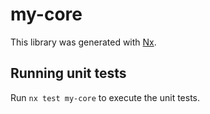 # my-core

This library was generated with [Nx](https://nx.dev).

## Running unit tests

Run `nx test my-core` to execute the unit tests.
